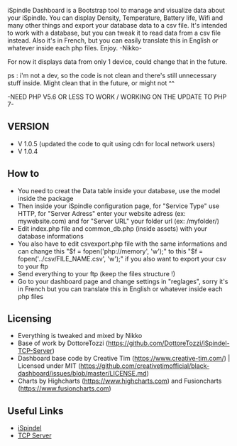 iSpindle Dashboard is a Bootstrap tool to manage and visualize data about your iSpindle.
You can display Density, Temperature, Battery life, Wifi and many other things and export your database data to a csv file.
It's intended to work with a database, but you can tweak it to read data from a csv file instead.
Also it's in French, but you can easily translate this in English or whatever inside each php files.
Enjoy. -Nikko-

For now it displays data from only 1 device, could change that in the future.

ps : i'm not a dev, so the code is not clean and there's still unnecessary stuff inside.
Might clean that in the future, or might not ^^

-NEED PHP V5.6 OR LESS TO WORK / WORKING ON THE UPDATE TO PHP 7-

## VERSION

- V 1.0.5 (updated the code to quit using cdn for local network users)
- V 1.0.4 


## How to

- You need to creat the Data table inside your database, use the model inside the package
- Then inside your iSpindle configuration page, for "Service Type" use HTTP, for "Server Adress" enter your website adress (ex: mywebsite.com) and for "Server URL" your folder url (ex: /myfolder/)
- Edit index.php file and common_db.php (inside assets) with your database informations
- You also have to edit csvexport.php file with the same informations and can change this "$f = fopen('php://memory', 'w');" to this "$f = fopen('../csv/FILE_NAME.csv', 'w');" if you also want to export your csv to your ftp
- Send everything to your ftp  (keep the files structure !)
- Go to your dashboard page and change settings in "reglages", sorry it's in French but you can translate this in English or whatever inside each php files


## Licensing

- Everything is tweaked and mixed by Nikko
- Base of work by DottoreTozzi (https://github.com/DottoreTozzi/iSpindel-TCP-Server)
- Dashboard base code by Creative Tim (https://www.creative-tim.com/)
  | Licensed under MIT (https://github.com/creativetimofficial/black-dashboard/issues/blob/master/LICENSE.md)
- Charts by Highcharts (https://www.highcharts.com) and Fusioncharts (https://www.fusioncharts.com)


## Useful Links

- [iSpindel](https://github.com/universam1/iSpindel)
- [TCP Server](https://github.com/DottoreTozzi/iSpindel-TCP-Server)


